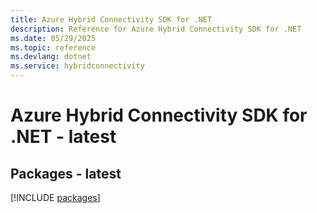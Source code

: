```yaml
---
title: Azure Hybrid Connectivity SDK for .NET
description: Reference for Azure Hybrid Connectivity SDK for .NET
ms.date: 05/29/2025
ms.topic: reference
ms.devlang: dotnet
ms.service: hybridconnectivity
---
```

# Azure Hybrid Connectivity SDK for .NET - latest
## Packages - latest
[!INCLUDE [packages](hybrid-connectivity-index.md)]